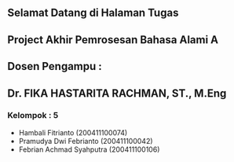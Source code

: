 <!--# Welcome to your Jupyter Book-->

<!--This is a small sample book to give you a feel for how book content is-->
<!--structured.-->
<!--It shows off a few of the major file types, as well as some sample content.-->
<!--It does not go in-depth into any particular topic - check out [the Jupyter Book documentation](https://jupyterbook.org) for more information.-->

<!--Check out the content pages bundled with this sample book to see more.-->

<!--```{tableofcontents}-->
<!--```-->

## Selamat Datang di Halaman Tugas
## Project Akhir Pemrosesan Bahasa Alami A

## Dosen Pengampu :
## Dr. FIKA HASTARITA RACHMAN, ST., M.Eng

### Kelompok : 5

- Hambali Fitrianto (200411100074)
- Pramudya Dwi Febrianto (200411100042)
- Febrian Achmad Syahputra (200411100106)